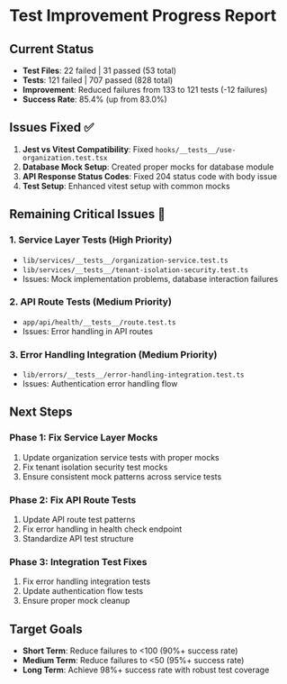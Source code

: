 # Test Improvement Progress Report

## Current Status
- **Test Files**: 22 failed | 31 passed (53 total)
- **Tests**: 121 failed | 707 passed (828 total)
- **Improvement**: Reduced failures from 133 to 121 tests (-12 failures)
- **Success Rate**: 85.4% (up from 83.0%)

## Issues Fixed ✅
1. **Jest vs Vitest Compatibility**: Fixed `hooks/__tests__/use-organization.test.tsx`
2. **Database Mock Setup**: Created proper mocks for database module
3. **API Response Status Codes**: Fixed 204 status code with body issue
4. **Test Setup**: Enhanced vitest setup with common mocks

## Remaining Critical Issues 🔧

### 1. Service Layer Tests (High Priority)
- `lib/services/__tests__/organization-service.test.ts`
- `lib/services/__tests__/tenant-isolation-security.test.ts`
- Issues: Mock implementation problems, database interaction failures

### 2. API Route Tests (Medium Priority)
- `app/api/health/__tests__/route.test.ts`
- Issues: Error handling in API routes

### 3. Error Handling Integration (Medium Priority)
- `lib/errors/__tests__/error-handling-integration.test.ts`
- Issues: Authentication error handling flow

## Next Steps

### Phase 1: Fix Service Layer Mocks
1. Update organization service tests with proper mocks
2. Fix tenant isolation security test mocks
3. Ensure consistent mock patterns across service tests

### Phase 2: Fix API Route Tests
1. Update API route test patterns
2. Fix error handling in health check endpoint
3. Standardize API test structure

### Phase 3: Integration Test Fixes
1. Fix error handling integration tests
2. Update authentication flow tests
3. Ensure proper mock cleanup

## Target Goals
- **Short Term**: Reduce failures to <100 (90%+ success rate)
- **Medium Term**: Reduce failures to <50 (95%+ success rate)
- **Long Term**: Achieve 98%+ success rate with robust test coverage